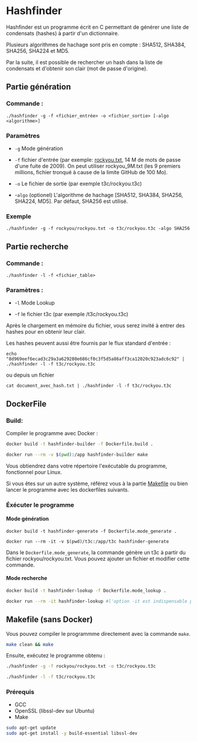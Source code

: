 # Hashfinder
Hashfinder est un programme écrit en C permettant de générer une liste de condensats (hashes) à partir d'un dictionnaire.

Plusieurs algorithmes de hachage sont pris en compte : SHA512, SHA384, SHA256, SHA224 et MD5.

Par la suite, il est possible de rechercher un hash dans la liste de condensats et d'obtenir son clair (mot de passe d'origine).
## Partie génération
### Commande : 
`./hashfinder -g -f <fichier_entrée> -o <fichier_sortie> [-algo <algorithme>]`

### Paramètres
 - `-g` Mode génération 

 - `-f` fichier d'entrée (par exemple:  [rockyou.txt](https://github.com/RykerWilder/rockyou.txt), 14 M de mots de passe d'une fuite de 2009). On peut utiliser rockyou_9M.txt (les 9 premiers millions, fichier tronqué à cause de la limite GitHub de 100 Mo). 
 



 - `-o` Le fichier de sortie (par exemple t3c/rockyou.t3c)

- -`algo` (optionel) L'algorithme de hachage [SHA512, SHA384, SHA256, SHA224, MD5]. Par défaut, SHA256 est utilisé.

### Exemple
`./hashfinder -g -f rockyou/rockyou.txt -o t3c/rockyou.t3c -algo SHA256`

## Partie recherche 
### Commande :
`./hashfinder -l -f <fichier_table>`
### Paramètres :
- -`l` Mode Lookup

- -`f` le fichier t3c (par exemple /t3c/rockyou.t3c)


Après le chargement en mémoire du fichier, vous serez invité à entrer des hashes pour en obtenir leur clair.

Les hashes peuvent aussi être fournis par le flux standard d'entrée : 

`echo "8d969eef6ecad3c29a3a629280e686cf0c3f5d5a86aff3ca12020c923adc6c92" | ./hashfinder -l -f t3c/rockyou.t3c`

ou depuis un fichier

`cat document_avec_hash.txt | ./hashfinder -l -f t3c/rockyou.t3c`

## DockerFile
### Build:
Compiler le programme avec Docker :

``` bash
docker build -t hashfinder-builder -f Dockerfile.build .

docker run --rm -v $(pwd):/app hashfinder-builder make
```

Vous obtiendrez dans votre répertoire l'exécutable du programme, fonctionnel pour Linux.

Si vous êtes sur un autre système, référez vous à la partie [Makefile](#Makefile-(sans-docker)) ou bien lancer le programme avec les dockerfiles suivants.

### Éxécuter le programme
#### Mode génération
````
docker build -t hashfinder-generate -f Dockerfile.mode_generate .

docker run --rm -it -v $(pwd)/t3c:/app/t3c hashfinder-generate

````


Dans le `Dockerfile.mode_generate`, la commande génère un t3c à partir du fichier rockyou/rockyou.txt. Vous pouvez ajouter un fichier et modifier cette commande.

#### Mode recherche
``` bash
docker build -t hashfinder-lookup -f Dockerfile.mode_lookup .

docker run --rm -it hashfinder-lookup #l'option -it est indispensable pour intéragir avec le programme
```

## Makefile (sans Docker)
Vous pouvez compiler le programmme directement avec la commande `make`.

```bash 
make clean && make
```

Ensuite, exécutez le programme obtenu :
```bash 
./hashfinder -g -f rockyou/rockyou.txt -o t3c/rockyou.t3c

./hashfinder -l -f t3c/rockyou.t3c
```
### Prérequis
- GCC
- OpenSSL (libssl-dev sur Ubuntu)
- Make

``` bash 
sudo apt-get update
sudo apt-get install -y build-essential libssl-dev
```

